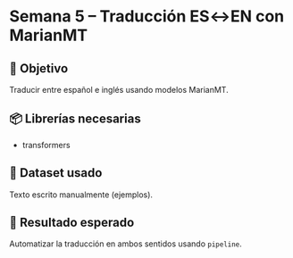 # Semana 5 – Traducción ES↔EN con MarianMT

## 📌 Objetivo
Traducir entre español e inglés usando modelos MarianMT.

## 📦 Librerías necesarias
- transformers

## 📂 Dataset usado
Texto escrito manualmente (ejemplos).

## 🎯 Resultado esperado
Automatizar la traducción en ambos sentidos usando `pipeline`.
